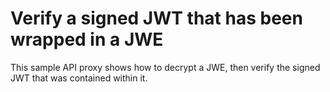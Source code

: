 # Verify a signed JWT that has been wrapped in a JWE

This sample API proxy shows how to decrypt a JWE, then 
verify the signed JWT that was contained within it.


